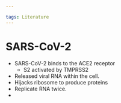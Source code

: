 ```yaml
---

tags: Literature 
---
```


# SARS-CoV-2

- SARS-CoV-2 binds to the ACE2 receptor
	- S2 activated by TMPRSS2
- Released viral RNA within the cell.
- Hijacks ribosome to produce proteins
- Replicate RNA twice.
- 